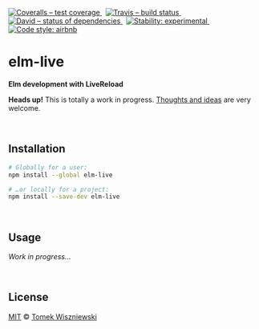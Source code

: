[![Coveralls – test coverage
](https://img.shields.io/coveralls/tomekwi/elm-live.svg?style=flat-square)
](https://coveralls.io/r/tomekwi/elm-live)
 [![Travis – build status
](https://img.shields.io/travis/tomekwi/elm-live/master.svg?style=flat-square)
](https://travis-ci.org/tomekwi/elm-live)
 [![David – status of dependencies
](https://img.shields.io/david/tomekwi/elm-live.svg?style=flat-square)
](https://david-dm.org/tomekwi/elm-live)
 [![Stability: experimental
](https://img.shields.io/badge/stability-experimental-yellow.svg?style=flat-square)
](https://nodejs.org/api/documentation.html#documentation_stability_index)
 [![Code style: airbnb
](https://img.shields.io/badge/code%20style-airbnb-777777.svg?style=flat-square)
](https://github.com/airbnb/javascript)




elm-live
========

**Elm development with LiveReload**


**Heads up!** This is totally a work in progress. [Thoughts and ideas][] are very welcome.

[Thoughts and ideas]:  https://github.com/tomekwi/elm-live/issues




<a                                                 id="/installation"></a>&nbsp;

Installation
------------

```sh
# Globally for a user:
npm install --global elm-live

# …or locally for a project:
npm install --save-dev elm-live
```




<a                                                        id="/usage"></a>&nbsp;

Usage
-----

<!-- @doxie.inject start -->
*Work in progress…*
<!-- @doxie.inject end -->



<a                                                      id="/license"></a>&nbsp;

License
-------

[MIT][] © [Tomek Wiszniewski][]

[MIT]: ./License.md
[Tomek Wiszniewski]: https://github.com/tomekwi
